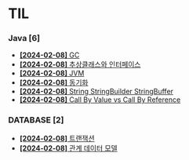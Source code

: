 # TIL
 
### Java [6]
- [**[2024-02-08]**  GC](https://github.com/A-lass/TIL/blob/main/Java/GC.md)
- [**[2024-02-08]**  추상클래스와 인터페이스](https://github.com/A-lass/TIL/blob/main/Java/추상클래스와_인터페이스.md)
- [**[2024-02-08]**  JVM](https://github.com/A-lass/TIL/blob/main/Java/JVM.md)
- [**[2024-02-08]**  동기화](https://github.com/A-lass/TIL/blob/main/Java/동기화.md)
- [**[2024-02-08]**  String StringBuilder StringBuffer](https://github.com/A-lass/TIL/blob/main/Java/String_StringBuilder_StringBuffer.md)
- [**[2024-02-08]**  Call By Value vs Call By Reference](https://github.com/A-lass/TIL/blob/main/Java/Call_By_Value_vs_Call_By_Reference.md)
### DATABASE [2]
- [**[2024-02-08]**  트랜잭션](https://github.com/A-lass/TIL/blob/main/DATABASE/트랜잭션.md)
- [**[2024-02-08]**  관계 데이터 모델](https://github.com/A-lass/TIL/blob/main/DATABASE/관계_데이터_모델.md)
